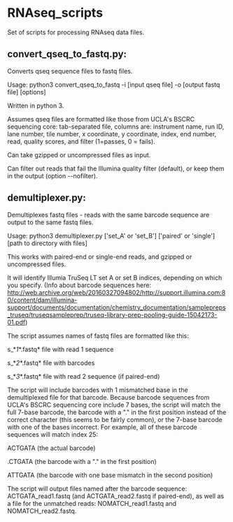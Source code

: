 # RNAseq_scripts

Set of scripts for processing RNAseq data files.

## convert_qseq_to_fastq.py:
Converts qseq sequence files to fastq files.

Usage: python3 convert_qseq_to_fastq -i [input qseq file] -o [output fastq file] [options]

Written in python 3.

Assumes qseq files are formatted like those from UCLA's BSCRC sequencing core: tab-separated file, columns are:
instrument name, run ID, lane number, tile number, x coordinate, y coordinate, index, end number, read, quality scores, and filter (1=passes, 0 = fails).

Can take gzipped or uncompressed files as input.

Can filter out reads that fail the Illumina quality filter (default), or keep them in the output (option --nofilter).

## demultiplexer.py:
Demultiplexes fastq files - reads with the same barcode sequence are output to the same fastq files.

Usage: python3 demultiplexer.py ['set_A' or 'set_B'] ['paired' or 'single'] [path to directory with files]

This works with paired-end or single-end reads, and gzipped or uncompressed files.

It will identify Illumia TruSeq LT set A or set B indices, depending on which you specify. (Info about barcode sequences here: http://web.archive.org/web/20160327094802/http://support.illumina.com:80/content/dam/illumina-support/documents/documentation/chemistry_documentation/samplepreps_truseq/truseqsampleprep/truseq-library-prep-pooling-guide-15042173-01.pdf)


The script assumes names of fastq files are formatted like this:

s_&ast;_1_&ast;.fastq&ast; file with read 1 sequence

s_&ast;_2_&ast;.fastq&ast; file with barcodes

s_&ast;_3_&ast;.fastq&ast; file with read 2 sequence (if paired-end)


The script will include barcodes with 1 mismatched base in the demultiplexed file for that barcode. Because barcode sequences from UCLA's BSCRC sequencing core include 7 bases, the script will match the full 7-base barcode, the barcode with a "." in the first position instead of the correct character (this seems to be fairly common), or the 7-base barcode with one of the bases incorrect. For example, all of these barcode sequences will match index 25:

ACTGATA (the actual barcode)

.CTGATA (the barcode with a "." in the first position)

ATTGATA (the barcode with one base mismatch in the second position)


The script will output files named after the barcode sequence: ACTGATA_read1.fastq (and ACTGATA_read2.fastq if paired-end), as well as a file for the unmatched reads: NOMATCH_read1.fastq and NOMATCH_read2.fastq.
